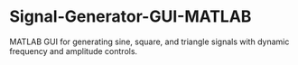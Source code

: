 # Signal-Generator-GUI-MATLAB
MATLAB GUI for generating sine, square, and triangle signals with dynamic frequency and amplitude controls.
